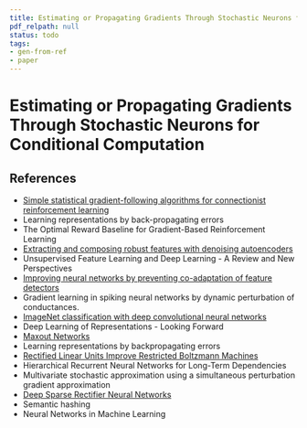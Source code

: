 ```yaml
---
title: Estimating or Propagating Gradients Through Stochastic Neurons for Conditional Computation
pdf_relpath: null
status: todo
tags:
- gen-from-ref
- paper
---
```


# Estimating or Propagating Gradients Through Stochastic Neurons for Conditional Computation

## References

- [Simple statistical gradient-following algorithms for connectionist reinforcement learning](./simple-statistical-gradient-following-algorithms-for-connectionist-reinforcement-learning.md)
- Learning representations by back-propagating errors
- The Optimal Reward Baseline for Gradient-Based Reinforcement Learning
- [Extracting and composing robust features with denoising autoencoders](./extracting-and-composing-robust-features-with-denoising-autoencoders.md)
- Unsupervised Feature Learning and Deep Learning - A Review and New Perspectives
- [Improving neural networks by preventing co-adaptation of feature detectors](./improving-neural-networks-by-preventing-co-adaptation-of-feature-detectors.md)
- Gradient learning in spiking neural networks by dynamic perturbation of conductances.
- [ImageNet classification with deep convolutional neural networks](./imagenet-classification-with-deep-convolutional-neural-networks.md)
- Deep Learning of Representations - Looking Forward
- [Maxout Networks](./maxout-networks.md)
- Learning representations by backpropagating errors
- [Rectified Linear Units Improve Restricted Boltzmann Machines](./rectified-linear-units-improve-restricted-boltzmann-machines.md)
- Hierarchical Recurrent Neural Networks for Long-Term Dependencies
- Multivariate stochastic approximation using a simultaneous perturbation gradient approximation
- [Deep Sparse Rectifier Neural Networks](./deep-sparse-rectifier-neural-networks.md)
- Semantic hashing
- Neural Networks in Machine Learning

